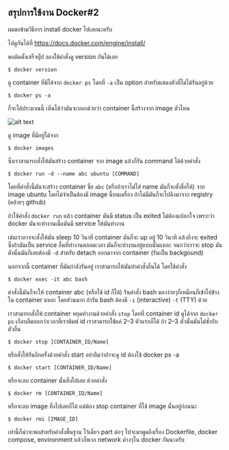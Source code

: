 ## สรุปการใช้งาน Docker#2
ผมขอข้ามวิธีการ install docker ไปเลยนะครับ 

ไปดูกันได้ที่ https://docs.docker.com/engine/install/

พอติดตั้งเสร็จปุ๊ป ลองใช้คำสั่งดู version กันได้เลย
```
$ docker version
```

ดู container ที่มีได้จาก `docker ps` โดยที่ `-a` เป็น option สำหรับแสดงตัวที่ไม่ได้รันอยู่ด้วย
```
$ docker ps -a
```

ก็จะได้ประมาณนี้ เห็นได้ว่ามันจะบอกด้วยว่า container นี้สร้างจาก image ตัวไหน

![alt text](http://)

ดู image ที่มีอยู่ได้จาก
```
$ docker images
```

ซึ่งเราสามารถสั่งให้มันสร้าง container จาก image แล้วก็รัน command ได้ด้วยคำสั่ง
```
$ docker run -d --name abc ubuntu [COMMAND]
```

โดยที่คำสั่งนี้มันจะสร้าง container ชื่อ `abc` (หรือถ้าเราไม่ใส่ name มันก็จะตั้งชื่อให้) จาก image ubuntu โดยไม่จำเป็นต้องมี image นี้บนเครื่อง ถ้าไม่มีมันก็จะไปดึงมาจาก registry (คล้ายๆ github)

ถ้าใช้คำสั่ง `docker run` แล้ว container มันมี status เป็น exited ไม่ต้องแปลกใจ เพราะว่า docker มันจะทำงานเมื่อมันมี service ให้มันทำงาน

เช่นเราอาจจะสั่งให้มัน sleep 10 วินาที container มันก็จะ up อยู่ 10 วินาที แล้วถึงจะ exited ซึ่งถ้ามันเป็น service อื่นที่ทำงานตลอดเวลา มันก็จะทำงานอยู่แบบนั้นแหละ จนกว่าเราจะ stop มัน ดังนั้นมันก็เลยต้องมี `-d` สำหรับ detach ออกมาจาก container (รันเป็น backgound)

นอกจากนี้ container ที่มันกำลังรันอยู่ เราสามารถให้มันทำคำสั่งอื่นได้ โดยใช้คำสั่ง
```
$ docker exec -it abc bash
```

คำสั่งนี้มันก็จะให้ container abc (หรือใช้ id ก็ได้) รันคำสั่ง bash มองง่ายๆก็เหมือนก็เข้าไปข้างใน container แหละ โดยส่วนมาก ถ้ารัน bash ต้องมี `-i` (interactive) `-t` (TTY) ด้วย

เราสามารถสั่งให้ container หยุดทำงานด้วยคำสั่ง `stop` โดยที่ container id ดูได้จาก `docker ps` เกือบลืมบอกว่าเวลาที่เราพิมพ์ id เราสามารถใช้แค่ 2–3 ตัวแรกก็ได้ ถ้า 2–3 ตัวนั้นมันไม่ซ้ำกับตัวอื่น
```
$ docker stop [CONTAINER_ID/Name]
```

หรือสั่งให้รันอีกครั้งด้วยคำสั่ง start อย่าลืมว่าถ้าจะดู id ต้องใช้ docker ps -a
```
$ docker start [CONTAINER_ID/Name]
```

หรือจะลบ container นั้นทิ้งไปเลย ด้วยคำสั่ง
```
$ docker rm [CONTAINER_ID/Name]
```

หรือจะลบ image ทิ้งไปเลยก็ได้ แต่ต้อง stop container ที่ใช้ image นั้นอยู่ก่อนนะ
```
$ docker rmi [IMAGE_ID]
```

เท่านี้ก็น่าจะพอสำหรับคำสั่งพื้นฐาน ไว้เดี๋ยว part ต่อๆ ไปจะมาพูดถึงเรื่อง Dockerfile, docker compose, environment แล้วก็พวก network ต่างๆใน docker กันนะครับ
